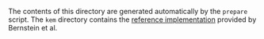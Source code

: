 The contents of this directory are generated automatically by the `prepare`
script. The `kem` directory contains the
[reference implementation](https://classic.mceliece.org/nist.html) provided by
Bernstein et al.
